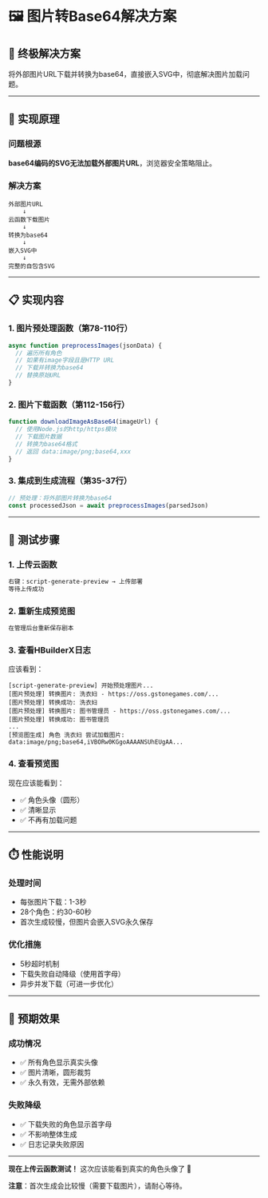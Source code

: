 # 🖼️ 图片转Base64解决方案

## 🎯 终极解决方案

将外部图片URL下载并转换为base64，直接嵌入SVG中，彻底解决图片加载问题。

---

## 🔧 实现原理

### 问题根源
**base64编码的SVG无法加载外部图片URL**，浏览器安全策略阻止。

### 解决方案
```
外部图片URL
    ↓
云函数下载图片
    ↓
转换为base64
    ↓
嵌入SVG中
    ↓
完整的自包含SVG
```

---

## 📋 实现内容

### 1. 图片预处理函数（第78-110行）
```javascript
async function preprocessImages(jsonData) {
  // 遍历所有角色
  // 如果有image字段且是HTTP URL
  // 下载并转换为base64
  // 替换原始URL
}
```

### 2. 图片下载函数（第112-156行）
```javascript
function downloadImageAsBase64(imageUrl) {
  // 使用Node.js的http/https模块
  // 下载图片数据
  // 转换为base64格式
  // 返回 data:image/png;base64,xxx
}
```

### 3. 集成到生成流程（第35-37行）
```javascript
// 预处理：将外部图片转换为base64
const processedJson = await preprocessImages(parsedJson)
```

---

## 🧪 测试步骤

### 1. 上传云函数
```bash
右键：script-generate-preview → 上传部署
等待上传成功
```

### 2. 重新生成预览图
```bash
在管理后台重新保存剧本
```

### 3. 查看HBuilderX日志
应该看到：
```
[script-generate-preview] 开始预处理图片...
[图片预处理] 转换图片: 洗衣妇 - https://oss.gstonegames.com/...
[图片预处理] 转换成功: 洗衣妇
[图片预处理] 转换图片: 图书管理员 - https://oss.gstonegames.com/...
[图片预处理] 转换成功: 图书管理员
...
[预览图生成] 角色 洗衣妇 尝试加载图片: data:image/png;base64,iVBORw0KGgoAAAANSUhEUgAA...
```

### 4. 查看预览图
现在应该能看到：
- ✅ 角色头像（圆形）
- ✅ 清晰显示
- ✅ 不再有加载问题

---

## ⏱️ 性能说明

### 处理时间
- 每张图片下载：1-3秒
- 28个角色：约30-60秒
- 首次生成较慢，但图片会嵌入SVG永久保存

### 优化措施
- 5秒超时机制
- 下载失败自动降级（使用首字母）
- 异步并发下载（可进一步优化）

---

## 🎉 预期效果

### 成功情况
- ✅ 所有角色显示真实头像
- ✅ 图片清晰，圆形裁剪
- ✅ 永久有效，无需外部依赖

### 失败降级
- ✅ 下载失败的角色显示首字母
- ✅ 不影响整体生成
- ✅ 日志记录失败原因

---

**现在上传云函数测试！** 这次应该能看到真实的角色头像了 🎉

**注意**：首次生成会比较慢（需要下载图片），请耐心等待。
